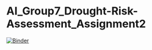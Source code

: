 # AI_Group7_Drought-Risk-Assessment_Assignment2
[![Binder](https://mybinder.org/badge_logo.svg)](https://mybinder.org/v2/gh/Ally-wayne/AI_Group7_Drought-Risk-Assessment_Assignment2/main?urlpath=https%3A%2F%2Fgithub.com%2FAlly-wayne%2FAI_Group7_Drought-Risk-Assessment_Assignment2%2Fblob%2Fmain%2Fdrought.ipynb)
